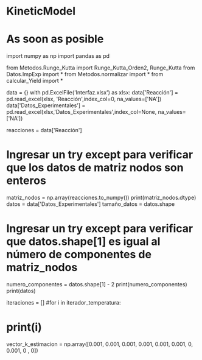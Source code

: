 # KineticModel
# As soon as posible

import numpy as np
import pandas as pd

from Metodos.Runge_Kutta import Runge_Kutta_Orden2, Runge_Kutta
from Datos.ImpExp import *
from Metodos.normalizar import *
from calcular_Yield import *

data = {}
with pd.ExcelFile('Interfaz.xlsx') as xlsx:
	data['Reacción'] = pd.read_excel(xlsx, 'Reacción',index_col=0, na_values=['NA'])
	data['Datos_Experimentales'] = pd.read_excel(xlsx,'Datos_Experimentales',index_col=None, na_values=['NA'])

reacciones = data['Reacción']
# Ingresar un try except para verificar que los datos de matriz nodos son enteros
matriz_nodos = np.array(reacciones.to_numpy())
print(matriz_nodos.dtype)
datos = data['Datos_Experimentales']
tamaño_datos = datos.shape
# Ingresar un try except para verificar que datos.shape[1] es igual al número de componentes de matriz_nodos
numero_componentes = datos.shape[1] - 2
print(numero_componentes)
print(datos)

iteraciones = []
#for i in iterador_temperatura:
#	print(i)

vector_k_estimacion = np.array([0.001, 0.001, 0.001, 0.001, 0.001, 0.001, 0, 0.001, 0 , 0])
